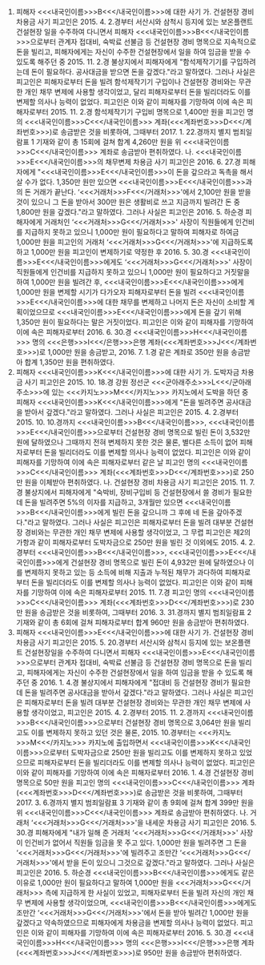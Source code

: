 1. 피해자 <<<내국인이름>>>B<<</내국인이름>>>에 대한 사기
가. 건설현장 경비 차용금 사기
피고인은 2015. 4. 2.경부터 서산시와 삼척시 등지에 있는 보온플랜트 건설현장 일을 수주하여 다니면서 피해자 <<<내국인이름>>>B<<</내국인이름>>>으로부터 관계자 접대비, 숙박료 선불금 등 건설현장 경비 명목으로 지속적으로 돈을 빌리고, 피해자에게는 자신이 수주한 건설현장에서 일을 하여 임금을 받을 수 있도록 해주던 중 2015. 11. 2.경 불상지에서 피해자에게 "함석제작기기를 구입하려는데 돈이 필요하다. 공사대금을 받으면 돈을 갚겠다."라고 말하였다.
그러나 사실은 피고인은 피해자로부터 돈을 빌려 함석제작기기 구입이나 건설현장 경비와는 무관한 개인 채무 변제에 사용할 생각이었고, 달리 피해자로부터 돈을 빌리더라도 이를 변제할 의사나 능력이 없었다.
피고인은 이와 같이 피해자를 기망하여 이에 속은 피해자로부터 2015. 11. 2.경 함석제작기기 구입비 명목으로 1,400만 원을 피고인 명의 <<<내국인이름>>>C<<</내국인이름>>> 계좌(<<<계좌번호>>>D<<</계좌번호>>>)로 송금받은 것을 비롯하여, 그때부터 2017. 1. 22.경까지 별지 범죄일람표 1 기재와 같이 총 15회에 걸쳐 합계 4,260만 원을 위 <<<내국인이름>>>C<<</내국인이름>>> 계좌로 송금받아 편취하였다.
나. <<<내국인이름>>>E<<</내국인이름>>>의 채무변제 차용금 사기
피고인은 2016. 6. 27.경 피해자에게 "<<<내국인이름>>>E<<</내국인이름>>>이 돈을 갚으라고 독촉을 해서 살 수가 없다. 1,350만 원만 있으면 <<<내국인이름>>>E<<</내국인이름>>>과의 돈 거래가 끝난다. ‘<<<거래처>>>F<<</거래처>>>'에서 2,100만 원을 받을 것이 있으니 그 돈을 받아서 300만 원은 생활비로 쓰고 지금까지 빌려간 돈 중 1,800만 원을 갚겠다."라고 말하였다.
그러나 사실은 피고인은 2016. 5. 하순경 피해자에게 거래처인 ‘<<<거래처>>>G<<</거래처>>>' 사장이 직원들에게 인건비를 지급하지 못하고 있으니 1,000만 원이 필요하다고 말하여 피해자로 하여금 1,000만 원을 피고인의 거래처 ‘<<<거래처>>>G<<</거래처>>>'에 지급하도록 하고 1,000만 원을 피고인이 변제하기로 약정한 후 2016. 5. 30.경 <<<내국인이름>>>E<<</내국인이름>>>에게도 ‘<<<거래처>>>G<<</거래처>>>' 사장이 직원들에게 인건비를 지급하지 못하고 있으니 1,000만 원이 필요하다고 거짓말을 하여 1,000만 원을 빌려간 후, <<<내국인이름>>>E<<</내국인이름>>>에게 1,000만 원을 변제할 시기가 다가오자 피해자로부터 돈을 빌려 <<<내국인이름>>>E<<</내국인이름>>>에 대한 채무를 변제하고 나머지 돈은 자신이 소비할 계획이었으므로 <<<내국인이름>>>E<<</내국인이름>>>에게 돈을 갚기 위해 1,350만 원이 필요하다는 말은 거짓이었다.
피고인은 이와 같이 피해자를 기망하여 이에 속은 피해자로부터 2016. 6. 30.경 <<<내국인이름>>>H<<</내국인이름>>> 명의 <<<은행>>>I<<</은행>>>은행 계좌(<<<계좌번호>>>J<<</계좌번호>>>)로 1,000만 원을 송금받고, 2016. 7. 1.경 같은 계좌로 350만 원을 송금받아 합계 1,350만 원을 편취하였다.
2. 피해자 <<<내국인이름>>>K<<</내국인이름>>>에 대한 사기
가. 도박자금 차용금 사기
피고인은 2015. 10. 18.경 강원 정선군 <<<군아래주소>>>L<<</군아래주소>>>에 있는 <<<카지노>>>M<<</카지노>>> 카지노에서 도박을 하던 중 피해자 <<<내국인이름>>>K<<</내국인이름>>>에게 "돈을 빌려주면 공사대금을 받아서 갚겠다."라고 말하였다. 그러나 사실은 피고인은 2015. 4. 2.경부터 2015. 10. 10.경까지 <<<내국인이름>>>B<<</내국인이름>>>, <<<내국인이름>>>E<<</내국인이름>>>으로부터 건설현장 경비 명목으로 빌린 돈이 3,532만 원에 달하였으나 그때까지 전혀 변제하지 못한 것은 물론, 별다른 소득이 없어 피해자로부터 돈을 빌리더라도 이를 변제할 의사나 능력이 없었다.
피고인은 이와 같이 피해자를 기망하여 이에 속은 피해자로부터 같은 날 피고인 명의 <<<내국인이름>>>C<<</내국인이름>>> 계좌(<<<계좌번호>>>D<<</계좌번호>>>)로 250만 원을 이체받아 편취하였다.
나. 건설현장 경비 차용금 사기
피고인은 2015. 11. 7.경 불상지에서 피해자에게 "숙박비, 장비구입비 등 건설현장에서 쓸 경비가 필요한데 돈을 빌려주면 5%의 이자를 지급하고, 3개월만 있으면 <<<내국인이름>>>B<<</내국인이름>>>에게 빌린 돈을 갚으니까 그 후에 네 돈을 갚아주겠다."라고 말하였다.
그러나 사실은 피고인은 피해자로부터 돈을 빌려 대부분 건설현장 경비와는 무관한 개인 채무 변제에 사용할 생각이었고, 그 무렵 피고인은 제2의 가항과 같이 피해자로부터 도박자금으로 250만 원을 빌린 것 이외에도 2015. 4. 2.경부터 <<<내국인이름>>>B<<</내국인이름>>>, <<<내국인이름>>>E<<</내국인이름>>>에게 건설현장 경비 명목으로 빌린 돈이 4,932만 원에 달하였으나 이를 변제하지 못하고 있는 등 소득에 비해 지출과 누적된 채무가 과다하여 피해자로부터 돈을 빌리더라도 이를 변제할 의사나 능력이 없었다.
피고인은 이와 같이 피해자를 기망하여 이에 속은 피해자로부터 2015. 11. 7.경 피고인 명의 <<<내국인이름>>>C<<</내국인이름>>> 계좌(<<<계좌번호>>>D<<</계좌번호>>>)로 230만 원을 송금받은 것을 비롯하여, 그때부터 2016. 3. 31.경까지 별지 범죄일람표 2 기재와 같이 총 6회에 걸쳐 피해자로부터 합계 960만 원을 송금받아 편취하였다.
3. 피해자 <<<내국인이름>>>E<<</내국인이름>>>에 대한 사기
가. 건설현장 경비 차용금 사기
피고인은 2015. 5. 20.경부터 서산시와 삼척시 등지에 있는 보온플랜트 건설현장일을 수주하여 다니면서 피해자 <<<내국인이름>>>E<<</내국인이름>>>으로부터 관계자 접대비, 숙박료 선불금 등 건설현장 경비 명목으로 돈을 빌리고, 피해자에게는 자신이 수주한 건설현장에서 일을 하여 임금을 받을 수 있도록 해주던 중 2016. 1. 4.경 불상지에서 피해자에게 "접대비 등 건설현장 경비가 필요한데 돈을 빌려주면 공사대금을 받아서 갚겠다."라고 말하였다.
그러나 사실은 피고인은 피해자로부터 돈을 빌려 대부분 건설현장 경비와는 무관한 개인 채무 변제에 사용할 생각이었고, 피고인은 2015. 4. 2.경부터 2015. 11. 2.경까지 <<<내국인이름>>>B<<</내국인이름>>>으로부터 건설현장 경비 명목으로 3,064만 원을 빌리고도 이를 변제하지 못하고 있던 것은 물론, 2015. 10.경부터는 <<<카지노>>>M<<</카지노>>> 카지노에 출입하면서 <<<내국인이름>>>K<<</내국인이름>>>으로부터 도박자금으로 250만 원을 빌리고도 이를 변제하지 못하고 있었으므로 피해자로부터 돈을 빌리더라도 이를 변제할 의사나 능력이 없었다.
피고인은 이와 같이 피해자를 기망하여 이에 속은 피해자로부터 2016. 1. 4.경 건설현장 경비 명목으로 50만 원을 피고인 명의 <<<내국인이름>>>C<<</내국인이름>>> 계좌(<<<계좌번호>>>D<<</계좌번호>>>)로 송금받은 것을 비롯하여, 그때부터 2017. 3. 6.경까지 별지 범죄일람표 3 기재와 같이 총 9회에 걸쳐 합계 399만 원을 위 <<<내국인이름>>>C<<</내국인이름>>> 계좌로 송금받아 편취하였다.
나. 거래처 ‘<<<거래처>>>G<<</거래처>>>'을 내세운 차용금 사기
피고인은 2016. 5. 30.경 피해자에게 "내가 일해 준 거래처 ‘<<<거래처>>>G<<</거래처>>>' 사장이 인건비가 없어서 직원들 임금을 못 주고 있다. 1,000만 원을 빌려주면 그 돈을 ‘<<<거래처>>>G<<</거래처>>>'에 빌려주고 조만간 ‘<<<거래처>>>G<<</거래처>>>'에서 받을 돈이 있으니 그것으로 갚겠다."라고 말하였다.
그러나 사실은 피고인은 2016. 5. 하순경 <<<내국인이름>>>B<<</내국인이름>>>에게도 같은 이유로 1,000만 원이 필요하다고 말하여 1,000만 원을 <<<거래처>>>G<<</거래처>>> 측에 지급하게 한 사실이 있었고, 피해자로부터 돈을 빌려 자신의 개인 채무 변제에 사용할 생각이었으며, <<<내국인이름>>>B<<</내국인이름>>>에게도 조만간 ‘<<<거래처>>>G<<</거래처>>>'에서 돈을 받아 빌려간 1,000만 원을 갚겠다고 약속하였으므로 피해자에게 차용금을 변제할 의사나 능력이 없었다.
피고인은 이와 같이 피해자를 기망하여 이에 속은 피해자로부터 2016. 5. 30.경 <<<내국인이름>>>H<<</내국인이름>>> 명의 <<<은행>>>I<<</은행>>>은행 계좌(<<<계좌번호>>>J<<</계좌번호>>>)로 950만 원을 송금받아 편취하였다.